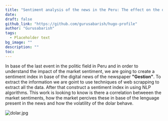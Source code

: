 ```yaml
---
title: "Sentiment analysis of the news in the Peru: The effect on the dolar"
date: 
draft: false
github_link: "https://github.com/gurusabarish/hugo-profile"
author: "Gurusabarish"
tags:
  - Placeholder text
bg_image: ""
description: ""
toc: 
---
```


In base of the last event in the politic field in Peru and in order to understand the impact of the market sentiment, we are going to create a sentiment index in base of the digital news of the newspaper **"Gestion"**. To extract the information we are goint to use techniques of web scrapping to extract all the data. After that construct a sentiment index in using NLP algorithms. This work is looking to know is there a correlation betweeen the market sentiments, how the market percives these in base of the lenguage present in the news and how the volatility of the dolar behave. 

![dolar.jpg](https://encrypted-tbn0.gstatic.com/images?q=tbn:ANd9GcT_pPW5V_UCxIhrUkkZPwqCLvEmNcBP6Pd0NA&usqp=CAU)

